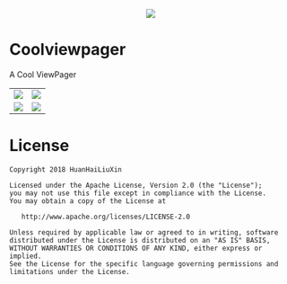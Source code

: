 <p align="center">
    <img src="https://github.com/HuanHaiLiuXin/CoolViewPager/blob/master/ScreenRecorder/1527876954982391.png"/>
</p>

# Coolviewpager
A Cool ViewPager

<table align="center">
    <tr>
        <td><img src="https://github.com/HuanHaiLiuXin/Coolviewpager/blob/master/ScreenRecorder/notifyDatasetChanged%E7%94%9F%E6%95%88.gif"/></td>
        <td><img src="https://github.com/HuanHaiLiuXin/Coolviewpager/blob/master/ScreenRecorder/%E6%B0%B4%E5%B9%B3%E5%8F%8A%E5%9E%82%E7%9B%B4%E6%96%B9%E5%90%91%E9%A1%B5%E9%9D%A2%E5%88%87%E6%8D%A2%E6%95%88%E6%9E%9C.gif"/></td>
    </tr>
    <tr>
        <td><img src="https://github.com/HuanHaiLiuXin/Coolviewpager/blob/master/ScreenRecorder/%E6%B0%B4%E5%B9%B3%E5%8F%8A%E5%9E%82%E7%9B%B4%E6%BB%91%E5%8A%A8.gif"/></td>
        <td><img src="https://github.com/HuanHaiLiuXin/Coolviewpager/blob/master/ScreenRecorder/%E8%87%AA%E5%8A%A8%E6%BB%9A%E5%8A%A8%E5%8F%AF%E8%AE%BE%E7%BD%AE%E6%96%B9%E5%90%91%E5%8F%8A%E9%97%B4%E9%9A%94%E6%97%B6%E9%97%B4.gif"/></td>
    </tr>
</table>

License
=======

    Copyright 2018 HuanHaiLiuXin

    Licensed under the Apache License, Version 2.0 (the "License");
    you may not use this file except in compliance with the License.
    You may obtain a copy of the License at

       http://www.apache.org/licenses/LICENSE-2.0

    Unless required by applicable law or agreed to in writing, software
    distributed under the License is distributed on an "AS IS" BASIS,
    WITHOUT WARRANTIES OR CONDITIONS OF ANY KIND, either express or implied.
    See the License for the specific language governing permissions and
    limitations under the License.
